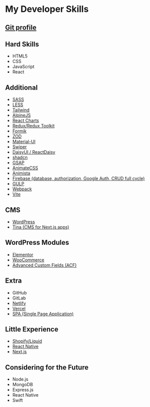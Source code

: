 # My Developer Skills 

## [Git profile](https://github.com/NM-tl/)

## Hard Skills

- HTML5
- CSS
- JavaScript
- React

## Additional

- [SASS](https://sass-lang.com/)
- [LESS](https://lesscss.org/)
- [Tailwind](https://tailwindcss.com/)
- [AlpineJS](https://alpinejs.dev/)
- [React Charts](https://react-charts.tanstack.com/)
- [Redux/Redux Toolkit](https://redux-toolkit.js.org/)
- [Formik](https://formik.org/)
- [ZOD](https://zod.dev/)
- [Material-UI](https://mui.com/)
- [Swiper](https://swiperjs.com/demos)
- [DaisyUI / ReactDaisy](https://daisyui.com/)
- [shadcn](https://ui.shadcn.com/)
- [GSAP](https://gsap.com/)
- [AnimateCSS](https://animate.style/)
- [Animista](https://animista.net/)
- [Firebase (database, authorization, Google Auth, CRUD full cycle)](https://firebase.google.com/)
- [GULP](https://gulpjs.com/)
- [Webpack](https://webpack.js.org/)
- [Vite](https://vitejs.dev/)

## CMS

- [WordPress](https://uk.wordpress.org/)
- [Tina (CMS for Next.js apps)](https://tina.io/)

## WordPress Modules

- [Elementor](https://elementor.com/)
- [WooCommerce](https://wordpress.com/ru/plugins/woocommerce)
- [Advanced Custom Fields (ACF)](https://www.advancedcustomfields.com/)

## Extra

- GitHub
- GitLab
- [Netlify](https://www.netlify.com/)
- [Vercel](https://vercel.com/)
- [SPA (Single Page Application)](https://developer.mozilla.org/en-US/docs/Glossary/SPA)

## Little Experience

- [Shopify/Liquid](https://shopify.dev/docs/api/liquid/basics)
- [React Native](https://reactnative.dev/)
- [Next.js](https://nextjs.org/)

## Considering for the Future

- Node.js
- MongoDB
- Express.js
- React Native
- Swift

